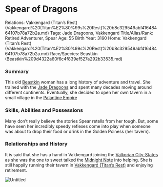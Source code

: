 # Spear of Dragons

Relations: Vakkengard (Titan’s Rest) (Vakkengard%20(Titan%E2%80%99s%20Rest)%20b8c329549abf41648464107b78a72b2a.md) 
Tags: Jade Dragoons, Vakkengard
Title/Alias/Rank: Retired Adventurer, Spear
Age: 55
Birth Year: 3160
Home: Vakkengard (Titan’s Rest) (Vakkengard%20(Titan%E2%80%99s%20Rest)%20b8c329549abf41648464107b78a72b2a.md) 
Race/Species: Beastkin (Beastkin%209d4322a60f6c4f839ef527a292b33535.md)

### Summary

This old [Beastkin](Beastkin%209d4322a60f6c4f839ef527a292b33535.md) woman has a long history of adventure and travel. She trained with the [Jade Dragoons](Jade%20Dragoons%20ee59534d25c943beb6f38e9fc2769060.md) and spent many decades moving around different continents. Eventually, she decided to open her own tavern in a small village in the [Palantine Empire](Palantine%20Empire%20b5f0a5e7621b4b02862738a0582cfccd.md)

### Skills, Abilities and Possessions

Many don’t really believe the stories Spear retells from her tough. But, some have seen her incredibly speedy reflexes come into play when someone was about to drop their food or drink in the Golden Pciness (her tavern).

### **Relationships and History**

It is said that she has a hand in Vakkengard joining the [Valkorian City-States](Valkorian%20City-States%2094cc103e39aa4dc4a9e2e08376851195.md) as she was the one to sweet talked the [Midnight Note](Midnight%20Note%20aabd4488c4ea43c393d10542ec8af339.md) into helping. She is still happily running their tavern in [Vakkengard (Titan’s Rest)](Vakkengard%20(Titan%E2%80%99s%20Rest)%20b8c329549abf41648464107b78a72b2a.md) and enjoying retirement.

![Untitled](Untitled%20134.png)